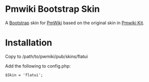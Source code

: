 Pmwiki Bootstrap Skin
=====================

A [Bootstrap](http://twitter.github.com/bootstrap/) skin for [PmWiki](http://www.pmwiki.org/) based on the original skin in [Pmwiki Kit](https://github.com/gambhiro/pmwiki-kit-bootstrap-compass).

# Installation
Copy to /path/to/pwmiki/pub/skins/flatui

Add the following to config.php:

    $Skin = 'flatui';
